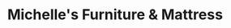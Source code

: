 ---
title: "Michelle's Furniture & Mattress"
url: /north-highlands/michelles-furniture-and-mattress/
shop: furniture
---